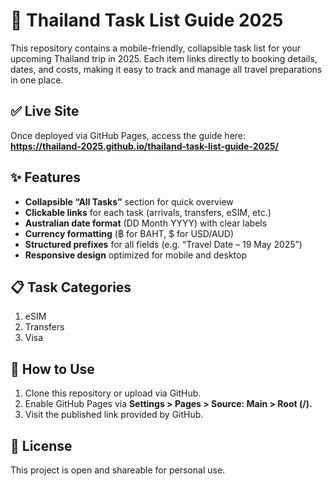 # 📝 Thailand Task List Guide 2025

This repository contains a mobile-friendly, collapsible task list for your upcoming Thailand trip in 2025. Each item links directly to booking details, dates, and costs, making it easy to track and manage all travel preparations in one place.

## ✅ Live Site
Once deployed via GitHub Pages, access the guide here:  
**https://thailand-2025.github.io/thailand-task-list-guide-2025/**

## ✨ Features
- **Collapsible “All Tasks”** section for quick overview  
- **Clickable links** for each task (arrivals, transfers, eSIM, etc.)  
- **Australian date format** (DD Month YYYY) with clear labels  
- **Currency formatting** (฿ for BAHT, $ for USD/AUD)  
- **Structured prefixes** for all fields (e.g. “Travel Date – 19 May 2025”)  
- **Responsive design** optimized for mobile and desktop

## 📋 Task Categories
1. eSIM
2. Transfers
3. Visa

## 🔧 How to Use
1. Clone this repository or upload via GitHub.
2. Enable GitHub Pages via **Settings > Pages > Source: Main > Root (/).**
3. Visit the published link provided by GitHub.

## 📄 License
This project is open and shareable for personal use.
